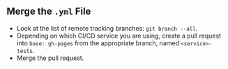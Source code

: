## Merge the `.yml` File

- Look at the list of remote tracking branches: `git branch --all`.
- Depending on which CI/CD service you are using, create a pull request into `base: gh-pages` from the appropriate branch, named `<service>-tests`.
- Merge the pull request.
